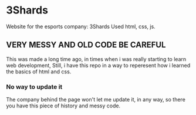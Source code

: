 # 3Shards
Website for the esports company: 3Shards 
Used html, css, js.

## VERY MESSY AND OLD CODE BE CAREFUL
This was made a long time ago, in times when i was really starting to learn web development,
Still, i have this repo in a way to reperesent how i learned the basics of html and css.

### No way to update it
The company behind the page won't let me update it, in any way, so there you have this piece of history and messy code.


